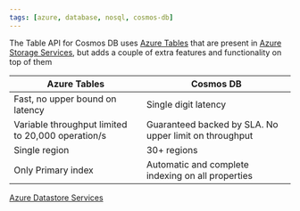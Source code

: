 ```yaml
---
tags: [azure, database, nosql, cosmos-db]
---
```


The Table API for Cosmos DB uses [Azure Tables](../Azure%20Tables/Azure%20Tables.md) that are present in [Azure Storage Services](../../Azure%20Storage%20Services/Azure%20Storage%20Services.md), but adds a couple of extra features and functionality on top of them

| Azure Tables                                      | Cosmos DB                                              |
| ------------------------------------------------- | ------------------------------------------------------ |
| Fast, no upper bound on latency                   | Single digit latency                                   |
| Variable throughput limited to 20,000 operation/s | Guaranteed backed by SLA. No upper limit on throughput |
| Single region                                     | 30+ regions                                            |
| Only Primary index                                | Automatic and complete indexing on all properties      |

[Azure Datastore Services](../Azure%20Datastore%20Services.md)

